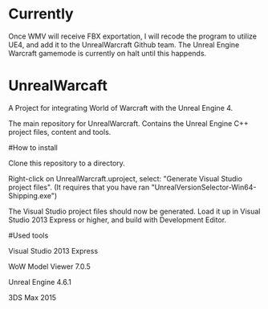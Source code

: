 # Currently
Once WMV will receive FBX exportation, I will recode the program to utilize UE4, and add it to the UnrealWarcraft Github team. The Unreal Engine Warcraft gamemode is currently on halt until this happends.

# UnrealWarcaft

A Project for integrating World of Warcraft with the Unreal Engine 4.

The main repository for UnrealWarcraft. Contains the Unreal Engine C++ project files, content and tools.

#How to install

Clone this repository to a directory.

Right-click on UnrealWarcraft.uproject, select: "Generate Visual Studio project files". (It requires that you have ran "UnrealVersionSelector-Win64-Shipping.exe")

The Visual Studio project files should now be generated. Load it up in Visual Studio 2013 Express or higher, and build with Development Editor.

#Used tools

Visual Studio 2013 Express

WoW Model Viewer 7.0.5

Unreal Engine 4.6.1

3DS Max 2015
